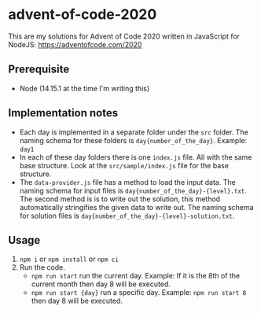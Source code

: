 # advent-of-code-2020
This are my solutions for Advent of Code 2020 written in JavaScript for NodeJS: https://adventofcode.com/2020

## Prerequisite 
- Node (14.15.1 at the time I'm writing this)

## Implementation notes
- Each day is implemented in a separate folder under the `src` folder. The naming schema for these folders is `day{number_of_the_day}`. Example: `day1`
- In each of these day folders there is one `index.js` file. All with the same base structure. Look at the `src/sample/index.js` file for the base structure.
- The `data-provider.js` file has a method to load the input data. The naming schema for input files is `day{number_of_the_day}-{level}.txt`. The second method is is to write out the solution, this method automatically stringifies the given data to write out. The naming schema for solution files is `day{number_of_the_day}-{level}-solution.txt`.

## Usage
1. `npm i` or `npm install` or `npm ci`
2. Run the code.
    - `npm run start` run the current day. Example: If it is the 8th of the current month then day 8 will be executed.
    - `npm run start {day}` run a specific day. Example: `npm run start 8` then day 8 will be executed.
